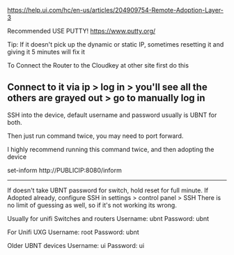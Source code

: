 
https://help.ui.com/hc/en-us/articles/204909754-Remote-Adoption-Layer-3

Recommended USE PUTTY! https://www.putty.org/

Tip: If it doesn't pick up the dynamic or static IP, sometimes resetting it and giving it 5 minutes will fix it

To Connect the Router to the Cloudkey at other site first do this

Connect to it via ip > log in > you'll see all the others are grayed out > go to manually log in
---------------------

SSH into the device, default username and password usually is UBNT for both.

Then just run command twice, you may need to port forward.

I highly recommend running this command twice, and then adopting the device

set-inform http://PUBLICIP:8080/inform

-------------------------------

If doesn't take UBNT password for switch, hold reset for full minute. If Adopted already, configure SSH in settings > control panel > SSH
There is no limit of guessing as well, so if it's not working its wrong.

Usually for unifi Switches and routers
Username: ubnt
Password: ubnt

For Unifi UXG
Username: root
Password: ubnt

Older UBNT devices
Username: ui
Password: ui